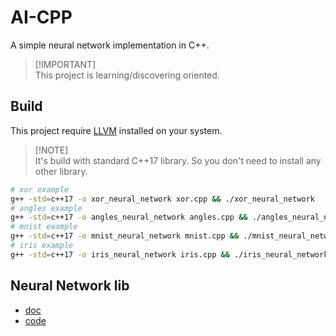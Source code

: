 # AI-CPP

A simple neural network implementation in C++.

> \[!IMPORTANT]\
> This project is learning/discovering oriented.

## Build

This project require [LLVM](https://llvm.org/) installed on your system.

> \[!NOTE]\
> It's build with standard C++17 library. So you don't need to install any other library.

```bash
# xor example
g++ -std=c++17 -o xor_neural_network xor.cpp && ./xor_neural_network
# angles example
g++ -std=c++17 -o angles_neural_network angles.cpp && ./angles_neural_network
# mnist example
g++ -std=c++17 -o mnist_neural_network mnist.cpp && ./mnist_neural_network
# iris example
g++ -std=c++17 -o iris_neural_network iris.cpp && ./iris_neural_network
```

## Neural Network lib

- [doc](/docs/nn.md)
- [code](/src/nn.cpp)
